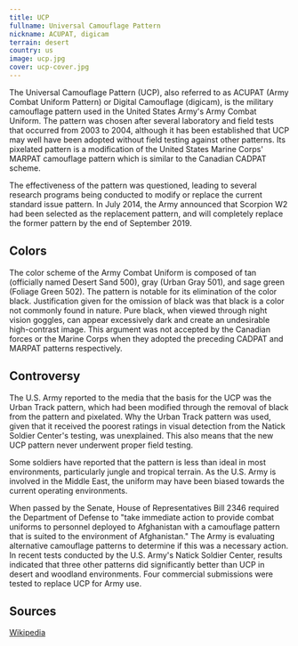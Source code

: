 ```yaml
---
title: UCP
fullname: Universal Camouflage Pattern
nickname: ACUPAT, digicam
terrain: desert
country: us
image: ucp.jpg
cover: ucp-cover.jpg
---
```

The Universal Camouflage Pattern (UCP), also referred to as ACUPAT (Army Combat Uniform Pattern) or Digital Camouflage (digicam), is the military camouflage pattern used in the United States Army's Army Combat Uniform. The pattern was chosen after several laboratory and field tests that occurred from 2003 to 2004, although it has been established that UCP may well have been adopted without field testing against other patterns. Its pixelated pattern is a modification of the United States Marine Corps' MARPAT camouflage pattern which is similar to the Canadian CADPAT scheme.

The effectiveness of the pattern was questioned, leading to several research programs being conducted to modify or replace the current standard issue pattern. In July 2014, the Army announced that Scorpion W2 had been selected as the replacement pattern, and will completely replace the former pattern by the end of September 2019.

Colors
------
The color scheme of the Army Combat Uniform is composed of tan (officially named Desert Sand 500), gray (Urban Gray 501), and sage green (Foliage Green 502). The pattern is notable for its elimination of the color black. Justification given for the omission of black was that black is a color not commonly found in nature. Pure black, when viewed through night vision goggles, can appear excessively dark and create an undesirable high-contrast image. This argument was not accepted by the Canadian forces or the Marine Corps when they adopted the preceding CADPAT and MARPAT patterns respectively.

Controversy
-------------
The U.S. Army reported to the media that the basis for the UCP was the Urban Track pattern, which had been modified through the removal of black from the pattern and pixelated. Why the Urban Track pattern was used, given that it received the poorest ratings in visual detection from the Natick Soldier Center's testing, was unexplained. This also means that the new UCP pattern never underwent proper field testing.

Some soldiers have reported that the pattern is less than ideal in most environments, particularly jungle and tropical terrain. As the U.S. Army is involved in the Middle East, the uniform may have been biased towards the current operating environments.

When passed by the Senate, House of Representatives Bill 2346 required the Department of Defense to "take immediate action to provide combat uniforms to personnel deployed to Afghanistan with a camouflage pattern that is suited to the environment of Afghanistan." The Army is evaluating alternative camouflage patterns to determine if this was a necessary action. In recent tests conducted by the U.S. Army's Natick Soldier Center, results indicated that three other patterns did significantly better than UCP in desert and woodland environments. Four commercial submissions were tested to replace UCP for Army use.

Sources
-------
[Wikipedia](https://en.wikipedia.org/wiki/Universal_Camouflage_Pattern)
